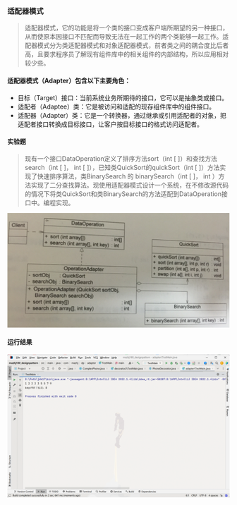 ### 适配器模式
>适配器模式，它的功能是将一个类的接口变成客户端所期望的另一种接口，从而使原本因接口不匹配而导致无法在一起工作的两个类能够一起工作。适配器模式分为类适配器模式和对象适配器模式，前者类之间的耦合度比后者高，且要求程序员了解现有组件库中的相关组件的内部结构，所以应用相对较少些。
>
#### 适配器模式（Adapter）包含以下主要角色：
- 目标（Target）接口：当前系统业务所期待的接口，它可以是抽象类或接口。
- 适配者（Adaptee）类：它是被访问和适配的现存组件库中的组件接口。
- 适配器（Adapter）类：它是一个转换器，通过继承或引用适配者的对象，把适配者接口转换成目标接口，让客户按目标接口的格式访问适配者。

#### 实验题
>现有一个接口DataOperation定义了排序方法sort（int [  ]）和查找方法search（int [ ]， int [ ]），已知类QuickSort的quickSort（int [ ]）方法实现了快速排序算法，类BinarySearch 的 binarySearch（int [ ]， int ）方法实现了二分查找算法。现使用适配器模式设计一个系统，在不修改源代码的情况下将类QuickSort和类BinarySearch的方法适配到DataOperation接口中。编程实现。

![img_2.png](img_2.png)

#### 运行结果
![img.png](img.png)
